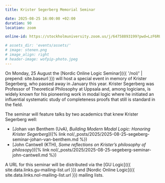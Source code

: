 ```yaml
---
title: Krister Segerberg Memorial Seminar

date: 2025-08-25 16:00:00 +02:00
duration: 90
location: zoom

online-id: https://stockholmuniversity.zoom.us/j/64758893199?pwd=LzF6RUpaNk1BNngyc1FxK05GNStwUT09

# assets_dir: 'events/assets/' 
# image: stenen.png
# image_align: right
# header-image: wofpip-photo.jpeg
---
```


On Monday, 25 August the [Nordic Online Logic Seminar]({{ '/nol/' | prepend: site.baseurl }}) will host a special event in memory of Krister Segerberg, who passed away in January this year.
Krister Segerberg was Professor of Theoretical Philosophy at Uppsala and, among logicians, is widely known for his pioneering work in modal logic where he initiated an influential systematic study of completeness proofs that still is standard in the field.

The seminar will feature talks by two academics that knew Krister Segerberg well:

- [Johan van Benthem (UvA), _Building Modern Modal Logic: Honoring Krister Segerberg_]({% link nol/_posts/2025/2025-08-25-segeberg-seminar-johan-van-benthem.md %})
- [John Cantwell (KTH), _Some reflections on Krister’s philosophy of philosopy_]({% link nol/_posts/2025/2025-08-25-segeberg-seminar-john-cantwell.md %})

A URL for this seminar will be distributed via the [GU Logic]({{ site.data.links.gu-mailing-list.url }}) and [Nordic Online Logic]({{ site.data.links.nol-mailing-list.url }}) mailing lists.